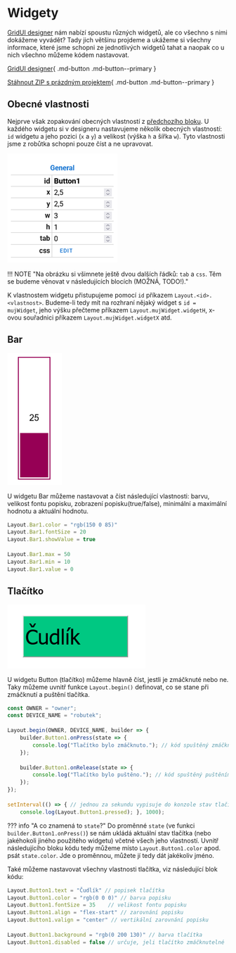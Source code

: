 # Widgety
[GridUI designer](https://gridui.robotikabrno.cz/) nám nabízí spoustu různých widgetů, ale co všechno s nimi dokážeme vyvádět? Tady jich většinu projdeme a ukážeme si všechny informace, které jsme schopni ze jednotlivých widgetů tahat a naopak co u nich všechno můžeme kódem nastavovat.

[GridUI designer](https://gridui.robotikabrno.cz/){ .md-button .md-button--primary }

[Stáhnout ZIP s prázdným projektem](blank-gridui.zip){ .md-button .md-button--primary }

## Obecné vlastnosti

Nejprve však zopakování obecných vlastností z [předchozího bloku](index.md). U každého widgetu si v designeru nastavujeme několik obecných vlastností: `id` widgetu a jeho pozici (`x` a `y`) a velikost (výška `h` a šířka `w`). Tyto vlastnosti jsme z robůtka schopni pouze číst a ne upravovat.

![](assets\generalProperties.png)

!!! NOTE "Na obrázku si všimnete ještě dvou dalších řádků: `tab` a `css`. Těm se budeme věnovat v následujících blocích (MOŽNÁ, TODO!)."

K vlastnostem widgetu přistupujeme pomocí `id` příkazem `Layout.<id>.<vlastnost>`. Budeme-li tedy mít na rozhraní nějaký widget s `id = mujWidget`, jeho výšku přečteme příkazem `Layout.mujWidget.widgetH`, x-ovou souřadnici příkazem `Layout.mujWidget.widgetX` atd.

## Bar

![](assets\bar.png)

U widgetu Bar můžeme nastavovat a číst následující vlastnosti: barvu, velikost fontu popisku, zobrazení popisku(true/false), minimální a maximální hodnotu a aktuální hodnotu.
```ts
Layout.Bar1.color = "rgb(150 0 85)"
Layout.Bar1.fontSize = 20
Layout.Bar1.showValue = true

Layout.Bar1.max = 50
Layout.Bar1.min = 10
Layout.Bar1.value = 0
```

## Tlačítko

![](assets\button.png)

U widgetu Button (tlačítko) můžeme hlavně číst, jestli je zmáčknuté nebo ne. Taky můžeme uvnitř funkce `Layout.begin()` definovat, co se stane při zmáčknutí a puštění tlačítka.
```ts
const OWNER = "owner";
const DEVICE_NAME = "robutek";

Layout.begin(OWNER, DEVICE_NAME, builder => {
    builder.Button1.onPress(state => {
        console.log("Tlačítko bylo zmáčknuto."); // kód spuštěný zmáčknutím tlačítka
    });

    builder.Button1.onRelease(state => {
        console.log("Tlačítko bylo puštěno."); // kód spuštěný puštěním tlačítka
    });
});

setInterval(() => { // jednou za sekundu vypisuje do konzole stav tlačítka (true => je zmáčknuté, false => je puštěné)
    console.log(Layout.Button1.pressed); }, 1000);

```
??? info "A co znamená to `state`?"
    Do proměnné `state` (ve funkci `builder.Button1.onPress()`) se nám ukládá aktuální stav tlačítka (nebo jakéhokoli jiného použitého widgetu) včetné všech jeho vlastností. Uvnitř následujícího bloku kódu tedy můžeme místo `Layout.Button1.color` apod. psát `state.color`. Jde o proměnnou, můžete jí tedy dát jakékoliv jméno.

Také můžeme nastavovat všechny vlastnosti tlačítka, viz následující blok kódu:
```ts
Layout.Button1.text = "Čudlík" // popisek tlačítka
Layout.Button1.color = "rgb(0 0 0)" // barva popisku
Layout.Button1.fontSize = 35    // velikost fontu popisku
Layout.Button1.align = "flex-start" // zarovnání popisku
Layout.Button1.valign = "center" // vertikální zarovnání popisku

Layout.Button1.background = "rgb(0 200 130)" // barva tlačítka
Layout.Button1.disabled = false // určuje, jeli tlačítko zmáčknutelné
```